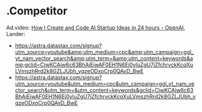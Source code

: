 # .Competitor
Ad.video: [How I Create and Code AI Startup Ideas in 24 hours - OpenAI](https://youtu.be/oyxmClUzotk),
Lander:
- https://astra.datastax.com/signup?utm_source=youtube&amp;utm_medium=cpc&amp;utm_campaign=ggl_yt_nam_vector_search&amp;utm_term=&amp;utm_content=keywords&amp;gclid=CjwKCAjw6c63BhAiEiwAF0EH1N6Ej0yluZgU7jZfchrvckKcqXuLVmszhRrd2k8GZLJUbh_yqzeODxoCrp0QAvD_BwE
- https://astra.datastax.com/signup?utm_source=youtube&utm_medium=cpc&utm_campaign=ggl_yt_nam_vector_search&utm_term=&utm_content=keywords&gclid=CjwKCAjw6c63BhAiEiwAF0EH1N6Ej0yluZgU7jZfchrvckKcqXuLVmszhRrd2k8GZLJUbh_yqzeODxoCrp0QAvD_BwE
